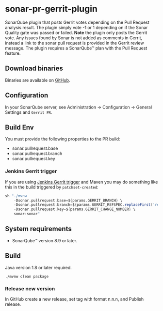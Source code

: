 # sonar-pr-gerrit-plugin

SonarQube plugin that posts Gerrit votes depending on the Pull Request analysis result. The plugin simply vote -1 or 1 depending on if the Sonar Quality gate was passed or failed. **Note** the plugin only posts the Gerrit vote. Any issues found by Sonar is not added as comments in Gerrit, instead a link to the sonar pull request is provided in the Gerrit review message. The plugin requires a SonarQube™ plan with the Pull Request feature.

## Download binaries

Binaries are available on [GitHub](https://github.com/swedish-council-for-higher-education/sonar-pr-gerrit-plugin/packages/862593).

## Configuration

In your SonarQube server, see Administration -> Configuration -> General Settings and `Gerrit PR`.

## Build Env

You must provide the following properties to the PR build:

* sonar.pullrequest.base
* sonar.pullrequest.branch
* sonar.pullrequest.key

### Jenkins Gerrit trigger

If you are using [Jenkins Gerrit trigger](https://github.com/jenkinsci/gerrit-trigger-plugin) and Maven you may do something like this in the build triggered by `patchset-created`:

```groovy
sh "./mvnw
    -Dsonar.pullrequest.base=${params.GERRIT_BRANCH} \
    -Dsonar.pullrequest.branch=${params.GERRIT_REFSPEC.replaceFirst('refs/', '')} \
    -Dsonar.pullrequest.key=${params.GERRIT_CHANGE_NUMBER} \
    sonar:sonar"
```

## System requirements 

* SonarQube™ version 8.9 or later.

## Build

Java version 1.8 or later required.

`./mvnw clean package`

### Release new version

In GitHub create a new release, set tag with format n.n.n, and Publish release.


